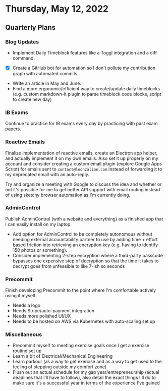 # Thursday, May 12, 2022

## Quarterly Plans

### Blog Updates

- Implement Daily Timeblock features like a Toggl integration and a diff command.
- [x] Create a GitHub bot for automation so I don't pollute my contribution graph with automated commits.
- Write an article in May and June.
- Find a more ergonomic/efficient way to create/update daily timeblocks (e.g. custom markdown-it plugin to parse timeblock code blocks, script to create new day)

### IB Exams

Continue to practice for IB exams every day by practicing with past exam papers.

### Reactive Emails

Finalize implementation of reactive emails, create an Electron app helper, and actually implement it on my own emails. Also set it up properly on my account and consider creating a custom email plugin (explore Google Apps Script) for emails sent to `contact@leonzalion.com` instead of forwarding it to my deprecated email with an auto-reply.

Try and organize a meeting with Google to discuss the idea and whether or not it's possible for me to get better API support with email routing instead of using sketchy browser automation as I'm currently doing.

### AdminControl

Publish AdminControl (with a website and everything) as a finished app that I can easily install on my laptop.

- Add option for AdminControl to be completely autonomous without needing external accountability partner to use by adding time + effort based friction into retrieving an encryption key (e.g. having to identify 150 photos or something).
- Consider implementing 2-step encryption where a third-party passcode bypasses one expensive step of decryption so that the time it takes to decrypt goes from unfeasible to like 7-ish so seconds

### Precommit

Finish developing Precommit to the point where I'm comfortable actively using it myself.

- Needs a logo
- Needs Stripe/auto-payment integration
- Needs more polished UI/UX
- Needs to be hosted on AWS via Kubernetes with auto-scaling set up

### Miscellaneous

- Precommit myself to meeting exercise goals once I get a exercise routine set up
- Learn a bit of Electrical/Mechanical Engineering
- Learn parkour (as a way to get exercise and as a way to get used to the feeling of stepping outside my comfort zone)
- Flush out an actual schedule for my gap year/entrepreneurship (actual deadlines that I'll have to follow), also detail the exact things I'll do to make sure it's a successful year in terms of the experience I've gained
